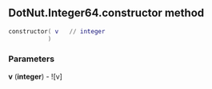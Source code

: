 ## DotNut.Integer64.constructor method


```lua
constructor( v   // integer
           )
```


### Parameters

**v** (**integer**) - ![v]

